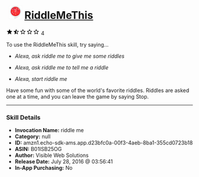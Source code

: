 # &nbsp;<img src="skill_icon" alt="RiddleMeThis icon" width="36"> [RiddleMeThis](http://alexa.amazon.com/#skills/amzn1.echo-sdk-ams.app.d23bfc0a-00f3-4aeb-8ba1-355cd0723b18)
![1.7 stars](../../images/ic_star_black_18dp_1x.png)![1.7 stars](../../images/ic_star_half_black_18dp_1x.png)![1.7 stars](../../images/ic_star_border_black_18dp_1x.png)![1.7 stars](../../images/ic_star_border_black_18dp_1x.png)![1.7 stars](../../images/ic_star_border_black_18dp_1x.png) 4

To use the RiddleMeThis skill, try saying...

* *Alexa, ask riddle me to give me some riddles*

* *Alexa, ask riddle me to tell me a riddle*

* *Alexa, start riddle me*

Have some fun with some of the world's favorite riddles.  Riddles are asked one at a time, and you can leave the game by saying Stop.

***

### Skill Details

* **Invocation Name:** riddle me
* **Category:** null
* **ID:** amzn1.echo-sdk-ams.app.d23bfc0a-00f3-4aeb-8ba1-355cd0723b18
* **ASIN:** B01ISB25OG
* **Author:** Visible Web Solutions
* **Release Date:** July 28, 2016 @ 03:56:41
* **In-App Purchasing:** No
